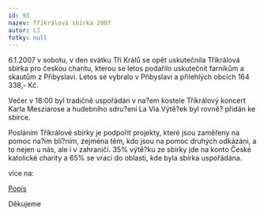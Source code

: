 ```yaml
---
id: 93
nazev: Tříkrálová sbírka 2007
autor: LJ
fotky: null
---
```

6.1.2007 v sobotu, v den svátku Tří Králů se opět uskutečnila Tříkrálová sbírka pro českou charitu, kterou se letos podařilo uskutečnit farníkům a skautům z Přibyslavi. Letos se vybralo v Přibyslavi a přilehlých obcích 164 338,- Kč. <p>
<p>
Večer v 18:00 byl tradičně uspořádán v na?em kostele Tříkrálový koncert Karla Mesziarose a hudebního sdru?ení La Via.Výtě?ek byl rovně? přidán ke sbírce.<p>
<p>
<p>
Posláním Tříkrálové sbírky je podpořit projekty, které jsou zaměřeny na pomoc na?im bli?ním, zejména těm, kdo jsou na pomoc druhých odkázáni, a to nejen u nás, ale i v zahraničí. 35% výtě?ku ze sbírky jde na konto České katolické charity a 65% se vrací do oblasti, kde byla sbírka uspořádána.<p>
<p>
více na:<p>
<a href="http://www.pribyslav.cz/sbirka07.htm">Popis</a><p>
<p>
Děkujeme<p>
